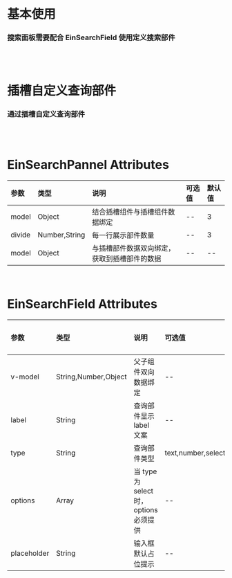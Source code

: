 <script setup>
  import demo1 from './demo1'
    import demo2 from './demo2'

import preview from '@/components/preview.vue'
</script>

# 基本使用

### 搜索面板需要配合 EinSearchField 使用定义搜索部件

<br />

<div class="componetnsBox">
<demo1></demo1>
</div>
<preview compName="search-pannel" demoName="demo1"/>

<br/>

# 插槽自定义查询部件

### 通过插槽自定义查询部件

<br />

<div class="componetnsBox">
<demo2></demo2>
</div>
<preview compName="search-pannel" demoName="demo2"/>

<br/>

# EinSearchPannel Attributes

| 参数   | 类型          | 说明                                         | 可选值 | 默认值 |
| :----- | :------------ | :------------------------------------------- | :----- | :----- |
| model  | Object        | 结合插槽组件与插槽组件数据绑定               | --     | 3      |
| divide | Number,String | 每一行展示部件数量                           | --     | 3      |
| model  | Object        | 与插槽部件数据双向绑定，获取到插槽部件的数据 | --     | --     |

<br/>

# EinSearchField Attributes

| 参数        | 类型                 | 说明                                   | 可选值             | 默认值 |
| :---------- | :------------------- | :------------------------------------- | :----------------- | :----- |
| v-model     | String,Number,Object | 父子组件双向数据绑定                   | --                 | --     |
| label       | String               | 查询部件显示 label 文案                | --                 | --     |
| type        | String               | 查询部件类型                           | text,number,select | text   |
| options     | Array                | 当 type 为 select 时，options 必须提供 | --                 | --     |
| placeholder | String               | 输入框默认占位提示                     | --                 | --     |
